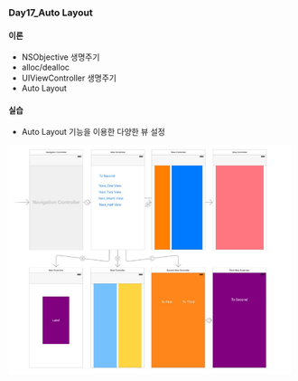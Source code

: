 ### Day17_Auto Layout


#### 이론
- NSObjective 생명주기
- alloc/dealloc
- UIViewController 생명주기
- Auto Layout


#### 실습
- Auto Layout 기능을 이용한 다양한 뷰 설정

<img src="https://github.com/MijeongJeon/FAST-CAMPUS_iOS/blob/master/Daily%20Study/images/day17_160517.jpg?raw=true" width="500px" />

